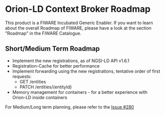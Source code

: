 # Orion-LD Context Broker Roadmap

This product is a FIWARE Incubated Generic Enabler.
If you want to learn about the overall Roadmap of FIWARE, please have a look at the section "Roadmap" in the FIWARE Catalogue.

## Short/Medium Term Roadmap
* Implement the new registrations, as of NGSI-LD API v1.6.1
* Registration-Cache for better performance
* Implement forwarding using the new registrations, tentative order of first requests:
  - GET /entities
  - PATCH /entities/{entityId}
* Memory management for containers - for a better experience with Orion-LD inside containers

For Medium/Long term planning, please refer to the [Issue #280](https://github.com/FIWARE/context.Orion-LD/issues/280)
